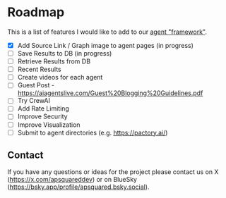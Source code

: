 # Roadmap

This is a list of features I would like to add to our [agent "framework"](https://www.apsquared.co/full-stack-ai-agents).

- [x] Add Source Link / Graph image to agent pages (in progress)
- [ ] Save Results to DB (in progress)
- [ ] Retrieve Results from DB 
- [ ] Recent Results
- [ ] Create videos for each agent
- [ ] Guest Post - https://aiagentslive.com/Guest%20Blogging%20Guidelines.pdf
- [ ] Try CrewAI
- [ ] Add Rate Limiting
- [ ] Improve Security
- [ ] Improve Visualization
- [ ] Submit to agent directories (e.g. https://pactory.ai/)

## Contact

If you have any questions or ideas for the project please contact us on X (https://x.com/apsquareddev) or on BlueSky (https://bsky.app/profile/apsquared.bsky.social).